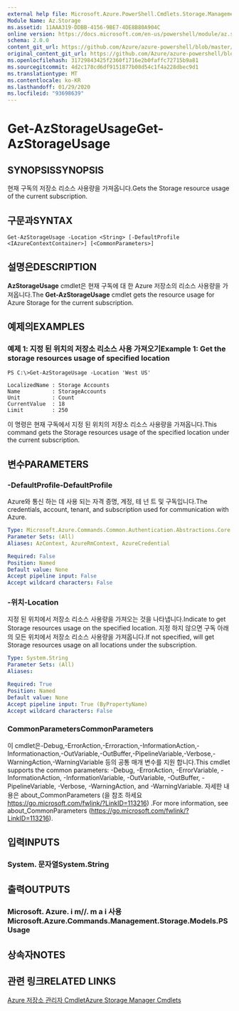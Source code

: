 ```yaml
---
external help file: Microsoft.Azure.PowerShell.Cmdlets.Storage.Management.dll-Help.xml
Module Name: Az.Storage
ms.assetid: 11AAA319-DDBB-4156-9BE7-4DE8B80A904C
online version: https://docs.microsoft.com/en-us/powershell/module/az.storage/get-azstorageusage
schema: 2.0.0
content_git_url: https://github.com/Azure/azure-powershell/blob/master/src/Storage/Storage.Management/help/Get-AzStorageUsage.md
original_content_git_url: https://github.com/Azure/azure-powershell/blob/master/src/Storage/Storage.Management/help/Get-AzStorageUsage.md
ms.openlocfilehash: 31729843425f2360f1716e2b0faffc72715b9a81
ms.sourcegitcommit: 4d2c178cd6df9151877b08d54c1f4a228dbec9d1
ms.translationtype: MT
ms.contentlocale: ko-KR
ms.lasthandoff: 01/29/2020
ms.locfileid: "93698639"
---
```

# <span data-ttu-id="16d41-101">Get-AzStorageUsage</span><span class="sxs-lookup"><span data-stu-id="16d41-101">Get-AzStorageUsage</span></span>

## <span data-ttu-id="16d41-102">SYNOPSIS</span><span class="sxs-lookup"><span data-stu-id="16d41-102">SYNOPSIS</span></span>
<span data-ttu-id="16d41-103">현재 구독의 저장소 리소스 사용량을 가져옵니다.</span><span class="sxs-lookup"><span data-stu-id="16d41-103">Gets the Storage resource usage of the current subscription.</span></span>

## <span data-ttu-id="16d41-104">구문과</span><span class="sxs-lookup"><span data-stu-id="16d41-104">SYNTAX</span></span>

```
Get-AzStorageUsage -Location <String> [-DefaultProfile <IAzureContextContainer>] [<CommonParameters>]
```

## <span data-ttu-id="16d41-105">설명은</span><span class="sxs-lookup"><span data-stu-id="16d41-105">DESCRIPTION</span></span>
<span data-ttu-id="16d41-106">**AzStorageUsage** cmdlet은 현재 구독에 대 한 Azure 저장소의 리소스 사용량을 가져옵니다.</span><span class="sxs-lookup"><span data-stu-id="16d41-106">The **Get-AzStorageUsage** cmdlet gets the resource usage for Azure Storage for the current subscription.</span></span>

## <span data-ttu-id="16d41-107">예제의</span><span class="sxs-lookup"><span data-stu-id="16d41-107">EXAMPLES</span></span>

### <span data-ttu-id="16d41-108">예제 1: 지정 된 위치의 저장소 리소스 사용 가져오기</span><span class="sxs-lookup"><span data-stu-id="16d41-108">Example 1: Get the storage resources usage of specified location</span></span>
```
PS C:\>Get-AzStorageUsage -Location 'West US'

LocalizedName : Storage Accounts
Name          : StorageAccounts
Unit          : Count
CurrentValue  : 18
Limit         : 250
```

<span data-ttu-id="16d41-109">이 명령은 현재 구독에서 지정 된 위치의 저장소 리소스 사용량을 가져옵니다.</span><span class="sxs-lookup"><span data-stu-id="16d41-109">This command gets the Storage resources usage of the specified location under the current subscription.</span></span>

## <span data-ttu-id="16d41-110">변수</span><span class="sxs-lookup"><span data-stu-id="16d41-110">PARAMETERS</span></span>

### <span data-ttu-id="16d41-111">-DefaultProfile</span><span class="sxs-lookup"><span data-stu-id="16d41-111">-DefaultProfile</span></span>
<span data-ttu-id="16d41-112">Azure와 통신 하는 데 사용 되는 자격 증명, 계정, 테 넌 트 및 구독입니다.</span><span class="sxs-lookup"><span data-stu-id="16d41-112">The credentials, account, tenant, and subscription used for communication with Azure.</span></span>

```yaml
Type: Microsoft.Azure.Commands.Common.Authentication.Abstractions.Core.IAzureContextContainer
Parameter Sets: (All)
Aliases: AzContext, AzureRmContext, AzureCredential

Required: False
Position: Named
Default value: None
Accept pipeline input: False
Accept wildcard characters: False
```

### <span data-ttu-id="16d41-113">-위치</span><span class="sxs-lookup"><span data-stu-id="16d41-113">-Location</span></span>
<span data-ttu-id="16d41-114">지정 된 위치에서 저장소 리소스 사용량을 가져오는 것을 나타냅니다.</span><span class="sxs-lookup"><span data-stu-id="16d41-114">Indicate to get Storage resources usage on the specified location.</span></span>
<span data-ttu-id="16d41-115">지정 하지 않으면 구독 아래의 모든 위치에서 저장소 리소스 사용량을 가져옵니다.</span><span class="sxs-lookup"><span data-stu-id="16d41-115">If not specified, will get Storage resources usage on all locations under the subscription.</span></span>

```yaml
Type: System.String
Parameter Sets: (All)
Aliases:

Required: True
Position: Named
Default value: None
Accept pipeline input: True (ByPropertyName)
Accept wildcard characters: False
```

### <span data-ttu-id="16d41-116">CommonParameters</span><span class="sxs-lookup"><span data-stu-id="16d41-116">CommonParameters</span></span>
<span data-ttu-id="16d41-117">이 cmdlet은-Debug,-ErrorAction,-Erroraction,-InformationAction,-Informationaction,-OutVariable,-OutBuffer,-PipelineVariable,-Verbose,-WarningAction,-WarningVariable 등의 공통 매개 변수를 지원 합니다.</span><span class="sxs-lookup"><span data-stu-id="16d41-117">This cmdlet supports the common parameters: -Debug, -ErrorAction, -ErrorVariable, -InformationAction, -InformationVariable, -OutVariable, -OutBuffer, -PipelineVariable, -Verbose, -WarningAction, and -WarningVariable.</span></span> <span data-ttu-id="16d41-118">자세한 내용은 about_CommonParameters (을 참조 하세요 https://go.microsoft.com/fwlink/?LinkID=113216) .</span><span class="sxs-lookup"><span data-stu-id="16d41-118">For more information, see about_CommonParameters (https://go.microsoft.com/fwlink/?LinkID=113216).</span></span>

## <span data-ttu-id="16d41-119">입력</span><span class="sxs-lookup"><span data-stu-id="16d41-119">INPUTS</span></span>

### <span data-ttu-id="16d41-120">System. 문자열</span><span class="sxs-lookup"><span data-stu-id="16d41-120">System.String</span></span>

## <span data-ttu-id="16d41-121">출력</span><span class="sxs-lookup"><span data-stu-id="16d41-121">OUTPUTS</span></span>

### <span data-ttu-id="16d41-122">Microsoft. Azure. i m//. m a i 사용</span><span class="sxs-lookup"><span data-stu-id="16d41-122">Microsoft.Azure.Commands.Management.Storage.Models.PSUsage</span></span>

## <span data-ttu-id="16d41-123">상속자</span><span class="sxs-lookup"><span data-stu-id="16d41-123">NOTES</span></span>

## <span data-ttu-id="16d41-124">관련 링크</span><span class="sxs-lookup"><span data-stu-id="16d41-124">RELATED LINKS</span></span>

[<span data-ttu-id="16d41-125">Azure 저장소 관리자 Cmdlet</span><span class="sxs-lookup"><span data-stu-id="16d41-125">Azure Storage Manager Cmdlets</span></span>](./Az.Storage.md)


